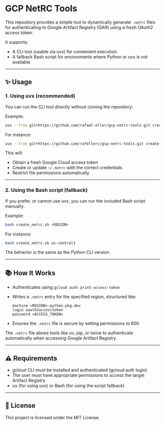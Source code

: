 # GCP NetRC Tools

This repository provides a simple tool to dynamically generate `.netrc` files for authenticating to Google Artifact Registry (GAR) using a fresh OAuth2 access token.

It supports:
- A CLI tool (usable via uvx) for convenient execution
- A fallback Bash script for environments where Python or uvx is not available

---

## ✨ Usage

### 1. Using uvx (recommended)

You can run the CLI tool directly without cloning the repository:

Example:

```bash
uvx --from git+https://github.com/rafael-eller/gcp-netrc-tools.git create-netrc <REGION>
```
For instance:
```bash
uvx --from git+https://github.com/rafellerc/gcp-netrc-tools.git create-netrc us-central1
```

This will:
- Obtain a fresh Google Cloud access token
- Create or update `~/.netrc` with the correct credentials
- Restrict file permissions automatically

---

### 2. Using the Bash script (fallback)

If you prefer, or cannot use uvx, you can run the included Bash script manually:

Example:
```bash
bash create_netrc.sh <REGION>
```

For instance:
```bash
bash create_netrc.sh us-central1
```

The behavior is the same as the Python CLI version.

---

## 📚 How It Works

- Authenticates using `gcloud auth print-access-token`
- Writes a `.netrc` entry for the specified region, structured like:

      machine <REGION>-python.pkg.dev
      login oauth2accesstoken
      password <ACCESS_TOKEN>

- Ensures the `.netrc` file is secure by setting permissions to 600

The `.netrc` file allows tools like uv, pip, or twine to authenticate automatically when accessing Google Artifact Registry.

---

## ⚠️ Requirements

- gcloud CLI must be installed and authenticated (gcloud auth login)
- The user must have appropriate permissions to access the target Artifact Registry
- uv (for using uvx) or Bash (for using the script fallback)

---

## 📄 License

This project is licensed under the MIT License.